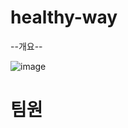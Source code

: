 # healthy-way
--개요--

![image](https://user-images.githubusercontent.com/96756778/171182720-687b362d-3896-4bd6-9975-a6dd15a19447.png)

# 팀원
